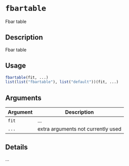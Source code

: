 # `fbartable`

Fbar table


## Description

Fbar table


## Usage

```r
fbartable(fit, ...)
list(list("fbartable"), list("default"))(fit, ...)
```


## Arguments

Argument      |Description
------------- |----------------
`fit`     |     ...
`...`     |     extra arguments not currently used


## Details

...


